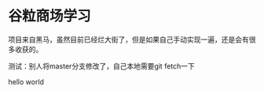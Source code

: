# 谷粒商场学习

项目来自黑马，虽然目前已经烂大街了，但是如果自己手动实现一遍，还是会有很多收获的。

测试：别人将master分支修改了，自己本地需要git fetch一下

hello world
